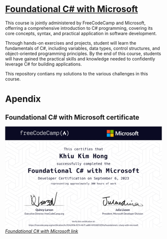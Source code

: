 # [Foundational C# with Microsoft](https://www.freecodecamp.org/learn/foundational-c-sharp-with-microsoft/)
This course is jointly administered by FreeCodeCamp and Microsoft, offerring a comprehensive introduction to C# programming, covering its core concepts, syntax, and practical application in software development.

Through hands-on exercises and projects, student will learn the fundamentals of C#, including variables, data types, control structures, and object-oriented programming principles. By the end of this course, students will have gained the practical skills and knowledge needed to confidently leverage C# for building applications.

This repository contians my solutions to the various challenges in this course.

# Apendix
## Foundational C# with Microsoft certificate
![Foundational C# with Microsoft certificate](https://github.com/khkhiu/MOOC/blob/main/Foundational_C%23_with_Microsoft/certificate.png)<br>
<em>[Foundational C# with Microsoft link](https://www.freecodecamp.org/certification/fcc924c0f3b-f074-4b7f-ad80-f692485325fa/foundational-c-sharp-with-microsoft)</em>
